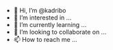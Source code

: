 - 👋 Hi, I’m @kadribo
- 👀 I’m interested in ...
- 🌱 I’m currently learning ...
- 💞️ I’m looking to collaborate on ...
- 📫 How to reach me ...

<!---
kadribo/kadribo is a ✨ special ✨ repository because its `README.md` (this file) appears on your GitHub profile.
You can click the Preview link to take a look at your changes.
--->
